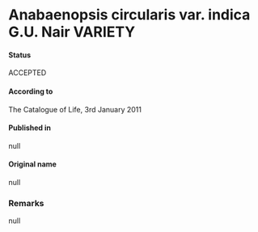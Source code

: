 Anabaenopsis circularis var. indica G.U. Nair VARIETY
=======

#### Status
ACCEPTED

#### According to
The Catalogue of Life, 3rd January 2011

#### Published in
null

#### Original name
null

### Remarks
null